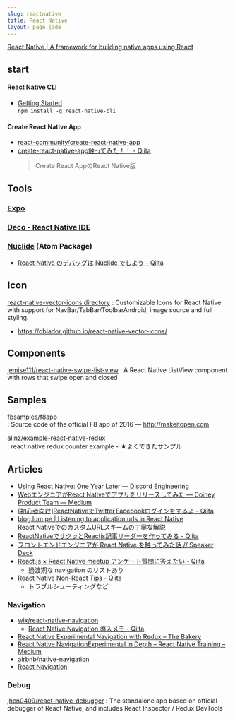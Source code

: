 ```yaml
---
slug: reactnative
title: React Native
layout: page.jade
---
```


[React Native | A framework for building native apps using React](http://facebook.github.io/react-native/)


## start

#### React Native CLI
- [Getting Started](https://facebook.github.io/react-native/docs/getting-started.html)  
  `npm install -g react-native-cli`

#### Create React Native App
- [react-community/create-react-native-app](https://github.com/react-community/create-react-native-app)
- [create\-react\-native\-app触ってみた！！ \- Qiita](http://qiita.com/Shagamii/items/c3205bb64ccaa5258077)  
  > Create React AppのReact Native版


## Tools

### [Expo](https://expo.io/)

### [Deco - React Native IDE](https://www.decosoftware.com/)

### [Nuclide](https://nuclide.io/) (Atom Package)

- [React Native のデバッグは Nuclide でしよう \- Qiita](http://qiita.com/elzup/items/91dccc4ea2232412ab97)


## Icon

[react\-native\-vector\-icons directory](https://oblador.github.io/react-native-vector-icons/)
: Customizable Icons for React Native with support for NavBar/TabBar/ToolbarAndroid, image source and full styling.
- https://oblador.github.io/react-native-vector-icons/


## Components

[jemise111/react\-native\-swipe\-list\-view](https://github.com/jemise111/react-native-swipe-list-view)
: A React Native ListView component with rows that swipe open and closed


## Samples

[fbsamples/f8app](https://github.com/fbsamples/f8app)  
: Source code of the official F8 app of 2016 ― http://makeitopen.com

[alinz/example\-react\-native\-redux](https://github.com/alinz/example-react-native-redux)  
: react native redux counter example - ★よくできたサンプル

## Articles
- [Using React Native: One Year Later — Discord Engineering](https://discord.engineering/using-react-native-one-year-later-91fd5e949933#.gwte7xoe1)
- [WebエンジニアがReact Nativeでアプリをリリースしてみた — Coiney Product Team — Medium](https://medium.com/coiney-product-team/web%E3%82%A8%E3%83%B3%E3%82%B8%E3%83%8B%E3%82%A2%E3%81%8Creact-native%E3%81%A7%E3%82%A2%E3%83%97%E3%83%AA%E3%82%92%E3%83%AA%E3%83%AA%E3%83%BC%E3%82%B9%E3%81%97%E3%81%A6%E3%81%BF%E3%81%9F-a11678684548#.159k5mwnn)
- [\[初心者向け\]ReactNativeでTwitter,Facebookログインをするよ \- Qiita](http://qiita.com/endotakashi/items/d23c59673e46d91f2597)
- [blog\.lum\.pe \| Listening to application urls in React Native](http://blog.lum.pe/listening-to-application-urls-in-react-native/)  
  React NativeでのカスタムURLスキームの丁寧な解説
- [ReactNativeでサクッとReactjs記事リーダーを作ってみる \- Qiita](http://qiita.com/y_matsuwitter/items/a7fc88e566b80b4c1eea)
- [フロントエンドエンジニアが React Native を触ってみた話 // Speaker Deck](https://speakerdeck.com/mkamakura/hurontoendoenziniaga-react-native-wohong-tutemitahua)
- [React\.js × React Native meetup アンケート質問に答えたい \- Qiita](http://qiita.com/janus_wel/items/6bc7263f47c6221f52c1)
  - 過渡期な navigation のリストあり
- [React Native Non\-React Tips \- Qiita](http://qiita.com/janus_wel/items/d3c5b695015cb54344ff)
  - トラブルシューティングなど

### Navigation

- [wix/react\-native\-navigation](https://github.com/wix/react-native-navigation)
  - [React Native Navigation 導入メモ \- Qiita](http://qiita.com/syon/items/7da3ba6c44a121a390b7)
- [React Native Experimental Navigation with Redux – The Bakery](http://blog.thebakery.io/react-native-experimental-navigation-with-redux/)
- [React Native NavigationExperimental in Depth – React Native Training – Medium](https://medium.com/react-native-training/react-native-navigationexperimental-in-depth-6910b9b0b990#.8d4ale1ud)
- [airbnb/native\-navigation](https://github.com/airbnb/native-navigation)
- [React Navigation](https://reactnavigation.org/)


### Debug

[jhen0409/react\-native\-debugger](https://github.com/jhen0409/react-native-debugger)
: The standalone app based on official debugger of React Native, and includes React Inspector / Redux DevTools
